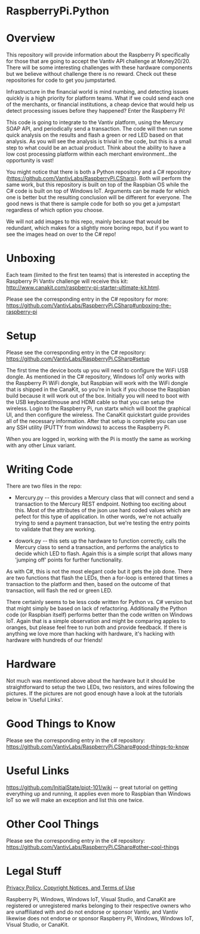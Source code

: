 # RaspberryPi.Python

# Overview

This repository will provide information about the Raspberry Pi specifically for those that are going to accept the Vantiv API challenge at Money20/20.  There will be some interesting challenges with these hardware components but we believe without challenge there is no reward.  Check out these repositories for code to get you jumpstarted.

Infrastructure in the financial world is mind numbing, and detecting issues quickly is a high priority for platform teams.  What if we could send each one of the merchants, or financial institutions, a cheap device that would help us detect processing issues before they happened?  Enter the Raspberry Pi!

This code is going to integrate to the Vantiv platform, using the Mercury SOAP API, and periodically send a transaction.  The code will then run some quick analysis on the results and flash a green or red LED based on that analysis.  As you will see the analysis is trivial in the code, but this is a small step to what could be an actual product.  Think about the ability to have a low cost processing platform within each merchant environment...the opportunity is vast!

You might notice that there is both a Python repository and a C# repository (https://github.com/VantivLabs/RaspberryPi.CSharp).  Both will perform the same work, but this repository is built on top of the Raspbian OS while the C# code is built on top of Windows IoT.  Arguments can be made for which one is better but the resulting conclusion will be different for everyone.  The good news is that there is sample code for both so you get a jumpstart regardless of which option you choose.

We will not add images to this repo, mainly because that would be redundant, which makes for a slightly more boring repo, but if you want to see the images head on over to the C# repo!


# Unboxing

Each team (limited to the first ten teams) that is interested in accepting the Raspberry Pi Vantiv challenge will receive this kit: http://www.canakit.com/raspberry-pi-starter-ultimate-kit.html.

Please see the corresponding entry in the C# repository for more:  https://github.com/VantivLabs/RaspberryPi.CSharp#unboxing-the-raspberry-pi

# Setup

Please see the corresponding entry in the C# repository:  https://github.com/VantivLabs/RaspberryPi.CSharp#setup

The first time the device boots up you will need to configure the WiFi USB dongle.  As mentioned in the C# repository, Windows IoT only works with the Raspberry Pi WiFi dongle, but Raspbian will work with the WiFi dongle that is shipped in the CanaKit, so you're in luck if you choose the Raspbian build because it will work out of the box. Initially you will need to  boot with the USB keyboard/mouse and HDMI cable so that you can setup the wireless. Login to the Raspberry Pi, run startx which will boot the graphical UI, and then configure the wireless.  The CanaKit quickstart guide provides all of the necessary information.  After that setup is complete you can use any SSH utility (PUTTY from windows) to access the Raspberry Pi.

When you are logged in, working with the Pi is mostly the same as working with any other Linux variant.

# Writing Code

There are two files in the repo:

* Mercury.py -- this provides a Mercury class that will connect and send a transaction to the Mercury REST endpoint.  Nothing too exciting about this.  Most of the attributes of the json use hard coded values which are pefect for this type of application.  In other words, we're not actually trying to send a payment transaction, but we're testing the entry points to validate that they are working.

* dowork.py -- this sets up the hardware to function correctly, calls the Mercury class to send a transaction, and performs the analytics to decide which LED to flash.  Again this is a simple script that allows many 'jumping off' points for further functionality.

As with C#, this is not the most elegant code but it gets the job done.  There are two functions that flash the LEDs, then a for-loop is entered that times a transaction to the platform and then, based on the outcome of that transaction, will flash the red or green LED.

There certainly seems to be less code written for Python vs. C# version but that might simply be based on lack of refactoring.  Additionally the Python code (or Raspbian itself) performs better than the code written on Windows IoT.  Again that is a simple observation and might be comparing apples to oranges, but please feel free to run both and provide feedback.   If there is anything we love more than hacking with hardware, it's hacking with hardware with hundreds of our friends!

# Hardware

Not much was mentioned above about the hardware but it should be straightforward to setup the two LEDs, two resistors, and wires following the pictures.  If the pictures are not good enough have a look at the tutorials below in 'Useful Links'.

# Good Things to Know

Please see the corresponding entry in the c# repository:  https://github.com/VantivLabs/RaspberryPi.CSharp#good-things-to-know

# Useful Links

https://github.com/InitialState/piot-101/wiki -- great tutorial on getting everything up and running, it applies even more to Raspbian than Windows IoT so we will make an exception and list this one twice.

# Other Cool Things

Please see the corresponding entry in the c# repository:  https://github.com/VantivLabs/RaspberryPi.CSharp#other-cool-things

# Legal Stuff

[Privacy Policy, Copyright Notices, and Terms of Use](https://vantiv.com/privacy-policy)

Raspberry Pi, Windows, Windows IoT, Visual Studio, and CanaKit are registered or unregistered marks belonging to their respective owners who are unaffiliated with and do not endorse or sponsor Vantiv, and Vantiv likewise does not endorse or sponsor Raspberry Pi, Windows, Windows IoT, Visual Studio, or CanaKit.
